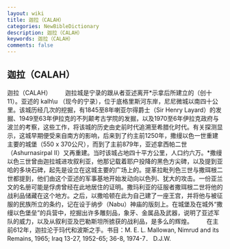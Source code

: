 ```yaml
---
layout: wiki
title: 迦拉（CALAH）
categories: NewBibleDictionary
description: 迦拉（CALAH）
keywords: 迦拉（CALAH）
comments: false
---
```


## 迦拉（CALAH）



迦拉（CALAH）
　　迦拉城是宁录的跟从者亚述离开*示拿后所建立的（创十11）。亚述的 kalh\u （现今的宁录），位于底格里斯河东岸，尼尼微城以南四十公里。该城历经几次的挖掘，有1845至8年喇亚尔得爵士（Sir Henry Layard）的发掘、1949至63年伊拉克的不列颠考古学院的发掘，以及1970至6年伊拉克政府与波兰的考察，这些工作，将该城的历史由史前时代追溯至希腊化时代。有关探测显示，这城早期便受来自南方的影响，后来到了约主前1250年，撒缦以色一世重建主要的城堡（550 x 370公尺），而到了主前879年，亚述拿西帕二世（Ashurnasirpal II）又再重建。当时该城占地四十平方公里，人口约六万。*撒缦以色三世曾由迦拉城进攻叙利亚，他那记载着耶户投降的黑色方尖碑，以及提到亚哈的多块石碑，起先是设立在这城主要的广场上的。提革拉毗列色三世与撒珥根二世都提到，他们由这个亚述的军事基地开始发动向以色列、犹大的攻击。一份亚兰文的名册可能是俘虏曾经在此地居住的证明。撒玛利亚的征服者撒珥根二世将他的战利品储藏在这个地方。之后，以撒哈顿在此为自己建了一座王宫，并将他与被征服的民族所立的条约，记在设于纳步（Nabu）神庙的版刻上。在城堡及在城外“撒缦以色堡垒”的兵营中，挖掘出许多雕刻品，象牙、金属品及武器，说明了亚述军队的威力，以及从叙利亚及巴勒斯坦所掳获的战利品，是多么的辉煌。
　　在主前612年，迦拉沦于玛代和波斯之手。书目：M. E. L. Mallowan, Nimrud and its Remains, 1965; Iraq 13-27, 1952-65; 36-8, 1974-7．
D.J.W.



